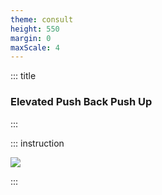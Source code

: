 ```yaml
---
theme: consult
height: 550
margin: 0
maxScale: 4
---
```

<!-- slide template="[[gym-ex]]" -->

::: title
### Elevated Push Back Push Up
:::

::: instruction

![](https://thumbs.gfycat.com/LateHastyAmericancrayfish-size_restricted.gif)

:::